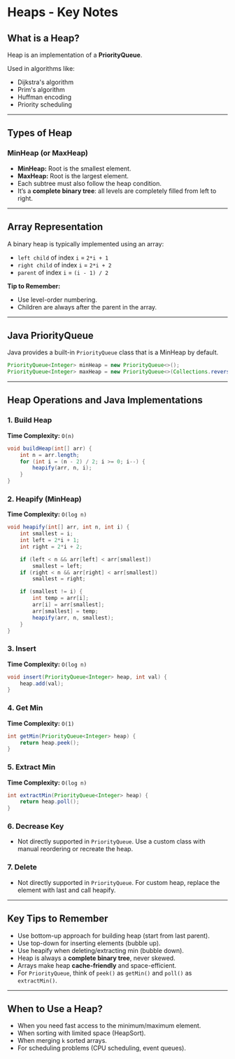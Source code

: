 
# Heaps - Key Notes

## What is a Heap?
Heap is an implementation of a **PriorityQueue**.

Used in algorithms like:
- Dijkstra's algorithm
- Prim's algorithm
- Huffman encoding
- Priority scheduling

---

## Types of Heap

### MinHeap (or MaxHeap)
- **MinHeap:** Root is the smallest element.
- **MaxHeap:** Root is the largest element.
- Each subtree must also follow the heap condition.
- It’s a **complete binary tree**: all levels are completely filled from left to right.

---

## Array Representation

A binary heap is typically implemented using an array:

- `left child` of index `i` = `2*i + 1`
- `right child` of index `i` = `2*i + 2`
- `parent` of index `i` = `(i - 1) / 2`

**Tip to Remember:**
- Use level-order numbering.
- Children are always after the parent in the array.

---

## Java PriorityQueue
Java provides a built-in `PriorityQueue` class that is a MinHeap by default.

```java
PriorityQueue<Integer> minHeap = new PriorityQueue<>();
PriorityQueue<Integer> maxHeap = new PriorityQueue<>(Collections.reverseOrder());
```

---

## Heap Operations and Java Implementations

### 1. Build Heap
**Time Complexity:** `O(n)`

```java
void buildHeap(int[] arr) {
    int n = arr.length;
    for (int i = (n - 2) / 2; i >= 0; i--) {
        heapify(arr, n, i);
    }
}
```

### 2. Heapify (MinHeap)
**Time Complexity:** `O(log n)`

```java
void heapify(int[] arr, int n, int i) {
    int smallest = i;
    int left = 2*i + 1;
    int right = 2*i + 2;

    if (left < n && arr[left] < arr[smallest])
        smallest = left;
    if (right < n && arr[right] < arr[smallest])
        smallest = right;

    if (smallest != i) {
        int temp = arr[i];
        arr[i] = arr[smallest];
        arr[smallest] = temp;
        heapify(arr, n, smallest);
    }
}
```

### 3. Insert
**Time Complexity:** `O(log n)`

```java
void insert(PriorityQueue<Integer> heap, int val) {
    heap.add(val);
}
```

### 4. Get Min
**Time Complexity:** `O(1)`

```java
int getMin(PriorityQueue<Integer> heap) {
    return heap.peek();
}
```

### 5. Extract Min
**Time Complexity:** `O(log n)`

```java
int extractMin(PriorityQueue<Integer> heap) {
    return heap.poll();
}
```

### 6. Decrease Key
- Not directly supported in `PriorityQueue`. Use a custom class with manual reordering or recreate the heap.

### 7. Delete
- Not directly supported in `PriorityQueue`. For custom heap, replace the element with last and call heapify.

---

## Key Tips to Remember

- Use bottom-up approach for building heap (start from last parent).
- Use top-down for inserting elements (bubble up).
- Use heapify when deleting/extracting min (bubble down).
- Heap is always a **complete binary tree**, never skewed.
- Arrays make heap **cache-friendly** and space-efficient.
- For `PriorityQueue`, think of `peek()` as `getMin()` and `poll()` as `extractMin()`.

---

## When to Use a Heap?

- When you need fast access to the minimum/maximum element.
- When sorting with limited space (HeapSort).
- When merging `k` sorted arrays.
- For scheduling problems (CPU scheduling, event queues).

